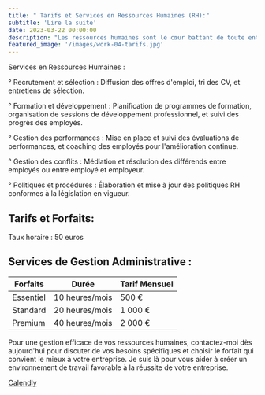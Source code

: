 ```yaml
---
title: " Tarifs et Services en Ressources Humaines (RH):"
subtitle: 'Lire la suite'
date: 2023-03-22 00:00:00
description: "Les ressources humaines sont le cœur battant de toute entreprise. De la gestion du recrutement à la résolution des conflits, mes services en RH peuvent vous aider à maintenir un environnement de travail sain et productif. Voici ce que je propose, ainsi que mes tarifs et options de forfaits:"
featured_image: '/images/work-04-tarifs.jpg'
---
```


Services en Ressources Humaines :

° Recrutement et sélection : Diffusion des offres d'emploi, tri des CV, et entretiens de sélection.

° Formation et développement : Planification de programmes de formation, organisation de sessions de développement professionnel, et suivi des progrès des employés.

° Gestion des performances : Mise en place et suivi des évaluations de performances, et coaching des employés pour l'amélioration continue.

° Gestion des conflits : Médiation et résolution des différends entre employés ou entre employé et employeur.

° Politiques et procédures : Élaboration et mise à jour des politiques RH conformes à la législation en vigueur.


## Tarifs et Forfaits:

Taux horaire : 50 euros

## Services de Gestion Administrative :

| ⁠Forfaits  | Durée | Tarif Mensuel    | 
|-----------|-----------------|------------------|
| Essentiel | 10 heures/mois      | 500 €    |
| ⁠Standard  | 20 heures/mois  | 1 000 €   | 
| ⁠Premium   | 40 heures/mois    | 2 000 €  |




Pour une gestion efficace de vos ressources humaines, contactez-moi dès aujourd'hui pour discuter de vos besoins spécifiques et choisir le forfait qui convient le mieux à votre entreprise. Je suis là pour vous aider à créer un environnement de travail favorable à la réussite de votre entreprise.

<a href="https://calendly.com/solutions-rh13/30min" class="button button--large">Calendly</a>
